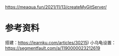 https://meaqua.fun/2021/11/13/createMyGitServer/
# 参考资料
搭建：https://learnku.com/articles/30215) 
小乌龟设置：https://segmentfault.com/a/1190000023212619
